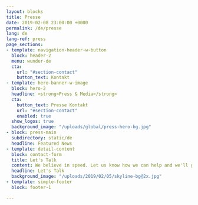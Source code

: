 ```yaml
---
layout: blocks
title: Presse
date: 2019-02-08 23:00:00 +0000
permalink: /de/presse
lang: de
lang-ref: press
page_sections:
- template: navigation-header-w-button
  block: header-2
  menu: wunder-de
  cta:
    url: "#section-contact"
    button_text: Kontakt
- template: hero-banner-w-image
  block: hero-2
  headline: <strong>Press & Media</strong>
  cta:
    button_text: Presse Kontakt
    url: "#section-contact"
    enabled: true
  show_logos: true
  background_image: "/uploads/global/press-hero-bg.jpg"
- block: press-main
  subdirectory: static/de
  headline: Featured News
- template: detail-content
  block: contact-form
  title: Let's Talk
  content: We believe in speed. Let us know how we can help and we'll get in touch with you in no time.
  headline: Let's Talk
  background_image: "/uploads/2019/02/05/skyline-bg@2x.jpg"
- template: simple-footer
  block: footer-1

---
```

